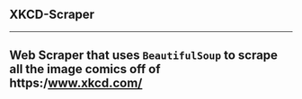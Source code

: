 ## XKCD-Scraper
---
Web Scraper that uses `BeautifulSoup` to scrape all the image comics off of https:/www.xkcd.com/ 
--- 
